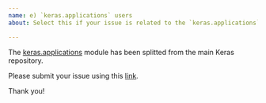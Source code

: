 ```yaml
---
name: e) `keras.applications` users
about: Select this if your issue is related to the `keras.applications` module.

---
```



The [keras.applications](https://github.com/keras-team/keras-applications) module has been splitted from the main Keras repository.

Please submit your issue using this [link](https://github.com/keras-team/keras-applications/issues/new).

Thank you!
